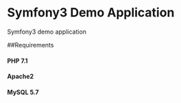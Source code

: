 Symfony3 Demo Application
========================

Symfony3 demo application

##Requirements

#### PHP 7.1
#### Apache2
#### MySQL 5.7
